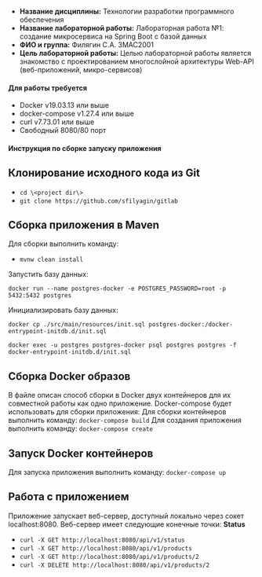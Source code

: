 * __Название дисциплины:__ Технологии разработки программного обеспечения
* __Название лабораторной работы:__ Лабораторная работа №1: создание микросервиса на Spring Boot с базой данных
* __ФИО и группа:__ Филягин С.А. ЗМАС2001
* __Цель лабораторной работы:__ Целью лабораторной работы является знакомство с проектированием многослойной архитектуры Web-API (веб-приложений, микро-сервисов)

#### Для работы требуется 
* Docker v19.03.13 или выше
* docker-compose v1.27.4 или выше
* curl v7.73.01 или выше
* Свободный 8080/80 порт
#### Инструкция по сборке запуску приложения

## Клонирование исходного кода из Git

* ```cd \<project dir\>```
* ```git clone https://github.com/sfilyagin/gitlab```

## Сборка приложения в Maven
Для сборки выполнить команду:

* ```mvnw clean install```

Запустить базу данных:

``` docker run --name postgres-docker -e POSTGRES_PASSWORD=root -p 5432:5432 postgres ```

Инициализировать базу данных:

``` docker cp ./src/main/resources/init.sql postgres-docker:/docker-entrypoint-initdb.d/init.sql ```

``` docker exec -u postgres postgres-docker psql postgres postgres -f docker-entrypoint-initdb.d/init.sql ```

## Cборка Docker образов
В файле  описан способ сборки в Docker двух контейнеров для их совместной работы как одно приложение. Docker-compose будет использовать  для сборки приложения:
Для сборки контейнеров выполнить команду:
``` docker-compose build ```
Для создания приложения выполнить команду:
 ``` docker-compose create ```

## Запуск Docker контейнеров
Для запуска приложения выполнить команду:
``` docker-compose up ```

## Работа с приложением
Приложение запускает веб-сервер, доступный локально через сокет localhost:8080.
Веб-сервер имеет следующие конечные точки:
__Status__

* ```curl -X GET http://localhost:8080/api/v1/status```
* ```curl -X GET http://localhost:8080/api/v1/products```
* ```curl -X GET http://localhost:8080/api/v1/products/2```
* ```curl -X DELETE http://localhost:8080/api/v1/products/2```

